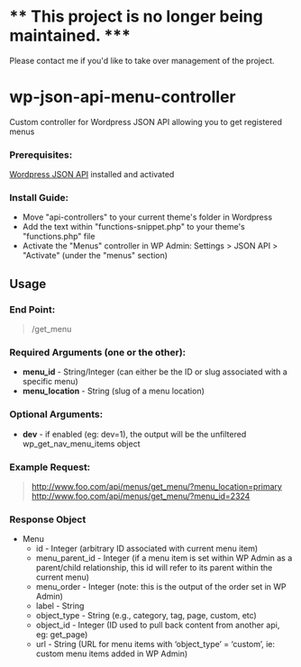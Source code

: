 ** This project is no longer being maintained. ***
===========================
Please contact me if you'd like to take over management of the project.

wp-json-api-menu-controller
===========================

Custom controller for Wordpress JSON API allowing you to get registered menus


### Prerequisites:
[Wordpress JSON API](http://wordpress.org/plugins/json-api/) installed and activated

### Install Guide:
* Move "api-controllers" to your current theme's folder in Wordpress
* Add the text within "functions-snippet.php" to your theme's "functions.php" file
* Activate the "Menus" controller in WP Admin: Settings > JSON API > "Activate" (under the "menus" section)

## Usage

### End Point:
> /get_menu
 
### Required Arguments (one or the other):
* **menu_id** - String/Integer (can either be the ID or slug associated with a specific menu)
* **menu_location** -  String (slug of a menu location)

### Optional Arguments:
* **dev** - if enabled (eg: dev=1), the output will be the unfiltered wp_get_nav_menu_items object

### Example Request:
> http://www.foo.com/api/menus/get_menu/?menu_location=primary
> http://www.foo.com/api/menus/get_menu/?menu_id=2324

### Response Object
* Menu
    * id - Integer (arbitrary ID associated with current menu item)
    * menu_parent_id - Integer (if a menu item is set within WP Admin as a parent/child relationship, this id will refer to its parent within the current menu)
    * menu_order - Integer  (note: this is the output of the order set in WP Admin)
    * label - String 
    * object_type - String (e.g., category, tag, page, custom, etc)
    * object_id - Integer (ID used to pull back content from another api, eg: get_page)
    * url - String (URL for menu items with ‘object_type’ = ‘custom’, ie: custom menu items added in WP Admin)

